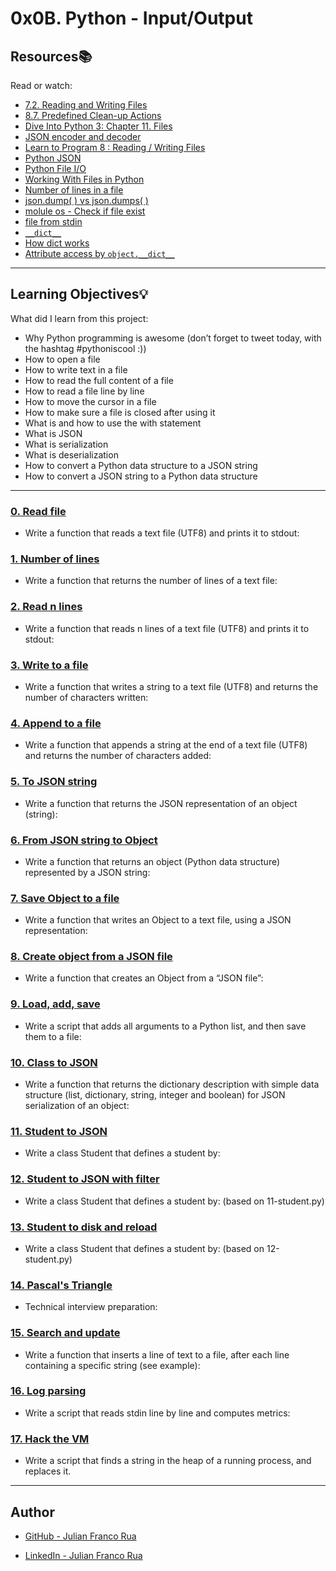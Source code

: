 # 0x0B. Python - Input/Output

## Resources:books:
Read or watch:
* [7.2. Reading and Writing Files](https://docs.python.org/3.4/tutorial/inputoutput.html#reading-and-writing-files)
* [8.7. Predefined Clean-up Actions](https://docs.python.org/3.4/tutorial/errors.html#predefined-clean-up-actions)
* [Dive Into Python 3: Chapter 11. Files](http://histo.ucsf.edu/BMS270/diveintopython3-r802.pdf)
* [JSON encoder and decoder](https://docs.python.org/3.4/library/json.html)
* [Learn to Program 8 : Reading / Writing Files](https://www.youtube.com/watch?v=EukxMIsNeqU)
* [Python JSON](https://www.w3schools.com/python/python_json.asp)
* [Python File I/O](https://www.programiz.com/python-programming/file-operation)
* [Working With Files in Python](https://realpython.com/working-with-files-in-python/)
* [Number of lines in a file](https://tecadmin.net/count-number-of-lines-in-file-python/)
* [json.dump( ) vs json.dumps( )](https://www.geeksforgeeks.org/python-difference-between-json-dump-and-json-dumps/)
* [molule os - Check if file exist](https://www.guru99.com/python-check-if-file-exists.html)
* [file from stdin](https://stackoverflow.com/questions/6415382/python-command-line-file-input-stream)
* [``__dict__``](https://codesachin.wordpress.com/2016/06/09/the-magic-behind-attribute-access-in-python/)
* [How dict works](https://www.tutorialspoint.com/What-does-built-in-class-attribute-dict-do-in-Python)
* [Attribute access by ``object.__dict__``](https://codesachin.wordpress.com/2016/06/09/the-magic-behind-attribute-access-in-python/)

---
## Learning Objectives:bulb:
What did I learn from this project:

* Why Python programming is awesome (don’t forget to tweet today, with the hashtag #pythoniscool :))
* How to open a file
* How to write text in a file
* How to read the full content of a file
* How to read a file line by line
* How to move the cursor in a file
* How to make sure a file is closed after using it
* What is and how to use the with statement
* What is JSON
* What is serialization
* What is deserialization
* How to convert a Python data structure to a JSON string
* How to convert a JSON string to a Python data structure

---

### [0. Read file](./0-read_file.py)
* Write a function that reads a text file (UTF8) and prints it to stdout:


### [1. Number of lines](./1-number_of_lines.py)
* Write a function that returns the number of lines of a text file:


### [2. Read n lines](./2-read_lines.py)
* Write a function that reads n lines of a text file (UTF8) and prints it to stdout:


### [3. Write to a file](./3-write_file.py)
* Write a function that writes a string to a text file (UTF8) and returns the number of characters written:


### [4. Append to a file](./4-append_write.py)
* Write a function that appends a string at the end of a text file (UTF8) and returns the number of characters added:


### [5. To JSON string](./5-to_json_string.py)
* Write a function that returns the JSON representation of an object (string):


### [6. From JSON string to Object](./6-from_json_string.py)
* Write a function that returns an object (Python data structure) represented by a JSON string:


### [7. Save Object to a file](./7-save_to_json_file.py)
* Write a function that writes an Object to a text file, using a JSON representation:


### [8. Create object from a JSON file](./8-load_from_json_file.py)
* Write a function that creates an Object from a “JSON file”:


### [9. Load, add, save](./9-add_item.py)
* Write a script that adds all arguments to a Python list, and then save them to a file:


### [10. Class to JSON](./10-class_to_json.py)
* Write a function that returns the dictionary description with simple data structure (list, dictionary, string, integer and boolean) for JSON serialization of an object:


### [11. Student to JSON](./11-student.py)
* Write a class Student that defines a student by:


### [12. Student to JSON with filter](./12-student.py)
* Write a class Student that defines a student by: (based on 11-student.py)


### [13. Student to disk and reload](./13-student.py)
* Write a class Student that defines a student by: (based on 12-student.py)


### [14. Pascal's Triangle](./14-pascal_triangle.py)
* Technical interview preparation: 


### [15. Search and update](./100-append_after.py)
* Write a function that inserts a line of text to a file, after each line containing a specific string (see example):


### [16. Log parsing](./101-stats.py)
* Write a script that reads stdin line by line and computes metrics:


### [17. Hack the VM](./read_write_heap.py)
* Write a script that finds a string in the heap of a running process, and replaces it.

---

## Author

* [GitHub - Julian Franco Rua](https://github.com/julianfrancor)

* [LinkedIn - Julian Franco Rua](https://www.linkedin.com/in/julianfrancor/)